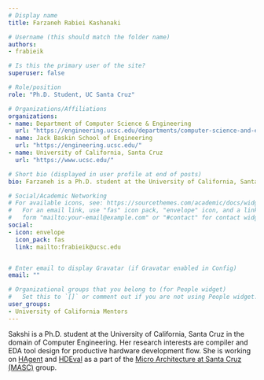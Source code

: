 ```yaml
---
# Display name
title: Farzaneh Rabiei Kashanaki

# Username (this should match the folder name)
authors:
- frabieik

# Is this the primary user of the site?
superuser: false

# Role/position
role: "Ph.D. Student, UC Santa Cruz"

# Organizations/Affiliations
organizations:
- name: Department of Computer Science & Engineering
  url: "https://engineering.ucsc.edu/departments/computer-science-and-engineering"
- name: Jack Baskin School of Engineering
  url: "https://engineering.ucsc.edu/"
- name: University of California, Santa Cruz
  url: "https://www.ucsc.edu/"

# Short bio (displayed in user profile at end of posts)
bio: Farzaneh is a Ph.D. student at the University of California, Santa Cruz in the domain of Computer Engineering.  Her research interests are compiler and EDA tool design for productive hardware development flow.

# Social/Academic Networking
# For available icons, see: https://sourcethemes.com/academic/docs/widgets/#icons
#   For an email link, use "fas" icon pack, "envelope" icon, and a link in the
#   form "mailto:your-email@example.com" or "#contact" for contact widget.
social:
- icon: envelope
  icon_pack: fas
  link: mailto:frabieik@ucsc.edu


# Enter email to display Gravatar (if Gravatar enabled in Config)
email: ""

# Organizational groups that you belong to (for People widget)
#   Set this to `[]` or comment out if you are not using People widget.
user_groups:
- University of California Mentors
---
```

Sakshi is a Ph.D. student at the University of California, Santa Cruz in the domain of Computer Engineering.  Her research interests are compiler and EDA tool design for productive hardware development flow. She is working on [HAgent](https://github.com/masc-ucsc/hagent) and [HDEval](https://github.com/masc-ucsc/hdeval) as a part of the [Micro Architecture at Santa Cruz (MASC)](https://masc.soe.ucsc.edu/) group.

